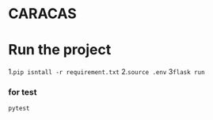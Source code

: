 # CARACAS

# Run the project
1.`pip isntall -r requirement.txt`
2.`source .env`
3`flask run`

### for test
`pytest`